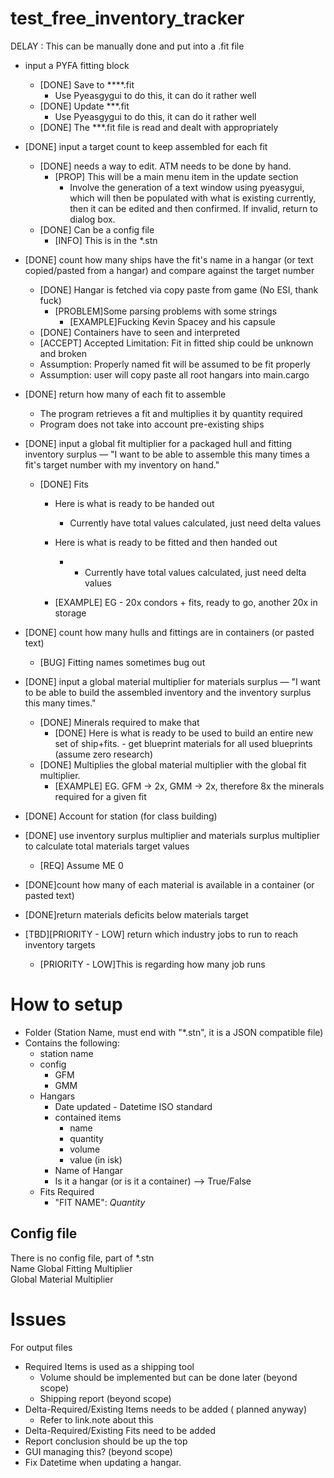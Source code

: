 # test_free_inventory_tracker

DELAY : This can be manually done and put into a .fit file
- input a PYFA fitting block
  - [DONE] Save to ****.fit
    - Use Pyeasgygui to do this, it can do it rather well
  - [DONE] Update ***.fit
    - Use Pyeasgygui to do this, it can do it rather well
  - [DONE] The ***.fit file is read and dealt with appropriately


- [DONE] input a target count to keep assembled for each fit
  - [DONE] needs a way to edit. ATM needs to be done by hand.
    - [PROP] This will be a main menu item in the update section
      - Involve the generation of a text window using pyeasygui, which
        will then be populated with what is existing currently, then it
        can be edited and then confirmed. If invalid, return to dialog
        box.
  - [DONE] Can be a config file
    - [INFO] This is in the *.stn
- [DONE] count how many ships have the fit's name in a hangar (or text
  copied/pasted from a hangar) and compare against the target number
  - [DONE] Hangar is fetched via copy paste from game (No ESI, thank
    fuck)
    - [PROBLEM]Some parsing problems with some strings
      - [EXAMPLE]Fucking Kevin Spacey and his capsule
  - [DONE] Containers have to seen and interpreted
  - [ACCEPT] Accepted Limitation: Fit in fitted ship could be unknown
    and broken
  - Assumption: Properly named fit will be assumed to be fit properly
  - Assumption: user will copy paste all root hangars into main.cargo

- [DONE] return how many of each fit to assemble
  - The program retrieves a fit and multiplies it by quantity required
  - Program does not take into account pre-existing ships
- [DONE] input a global fit multiplier for a packaged hull and fitting
  inventory surplus — "I want to be able to assemble this many times a
  fit's target number with my inventory on hand."
  - [DONE] Fits
    - Here is what is ready to be handed out
      - Currently have total values calculated, just need delta values
    - Here is what is ready to be fitted and then handed out
      - - Currently have total values calculated, just need delta values

    - [EXAMPLE] EG - 20x condors + fits, ready to go, another 20x in
      storage
- [DONE] count how many hulls and fittings are in containers (or pasted
  text)

  - [BUG] Fitting names sometimes bug out

- [DONE] input a global material multiplier for materials surplus — "I
  want to be able to build the assembled inventory and the inventory
  surplus this many times."
  - [DONE] Minerals required to make that
    - [DONE] Here is what is ready to be used to build an entire new set
      of ship+fits. - get blueprint materials for all used blueprints
      (assume zero research)
  - [DONE] Multiplies the global material multiplier with the global fit
    multiplier.
    - [EXAMPLE] EG. GFM -> 2x, GMM -> 2x, therefore 8x the minerals
      required for a given fit

- [DONE] Account for station (for class building)

- [DONE] use inventory surplus multiplier and materials surplus
  multiplier to calculate total materials target values
  - [REQ] Assume ME 0
- [DONE]count how many of each material is available in a container (or
  pasted text)
- [DONE]return materials deficits below materials target


- [TBD][PRIORITY - LOW] return which industry jobs to run to reach inventory targets
  - [PRIORITY - LOW]This is regarding how many job runs



# How to setup

- Folder (Station Name, must end with "*.stn", it is a JSON compatible
  file)
- Contains the following:
  - station name
  - config
    - GFM
    - GMM
  - Hangars
    - Date updated - Datetime ISO standard
    - contained items
      - name
      - quantity
      - volume
      - value (in isk)
    - Name of Hangar
    - Is it a hangar (or is it a container) --> True/False
  - Fits Required
    - "FIT NAME": $Quantity$


## Config file
There is no config file, part of *.stn  
Name Global Fitting Multiplier  
Global Material Multiplier


# Issues

For output files
- Required Items is used as a shipping tool
  - Volume should be implemented but can be done later (beyond scope)
  - Shipping report (beyond scope)
- Delta-Required/Existing Items needs to be added ( planned anyway)
  - Refer to link.note about this
- Delta-Required/Existing Fits need to be added
- Report conclusion should be up the top
- GUI managing this? (beyond scope)
- Fix Datetime when updating a hangar.
